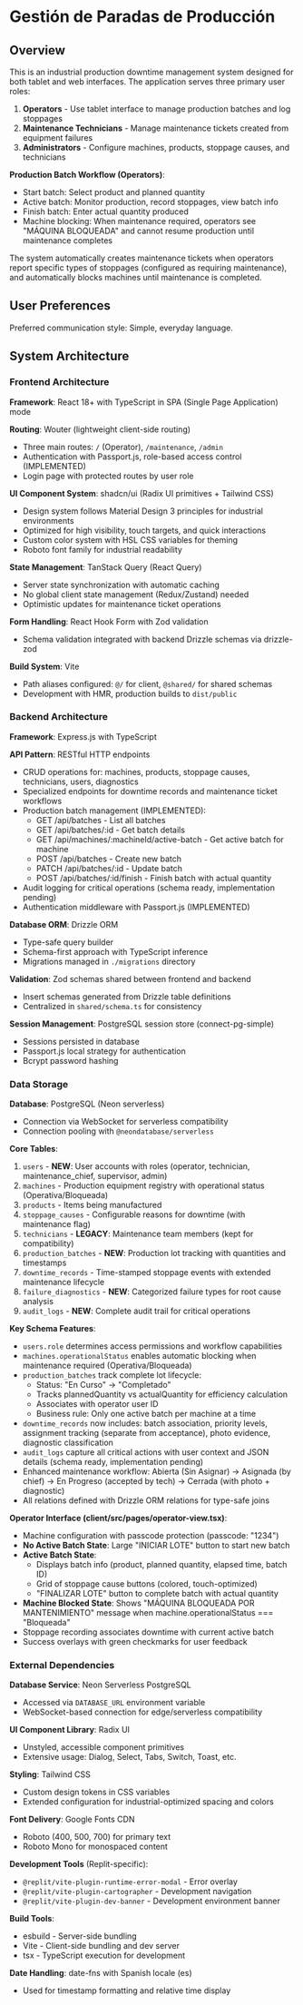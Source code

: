 # Gestión de Paradas de Producción

## Overview

This is an industrial production downtime management system designed for both tablet and web interfaces. The application serves three primary user roles:

1. **Operators** - Use tablet interface to manage production batches and log stoppages
2. **Maintenance Technicians** - Manage maintenance tickets created from equipment failures
3. **Administrators** - Configure machines, products, stoppage causes, and technicians

**Production Batch Workflow (Operators)**:
- Start batch: Select product and planned quantity
- Active batch: Monitor production, record stoppages, view batch info
- Finish batch: Enter actual quantity produced
- Machine blocking: When maintenance required, operators see "MÁQUINA BLOQUEADA" and cannot resume production until maintenance completes

The system automatically creates maintenance tickets when operators report specific types of stoppages (configured as requiring maintenance), and automatically blocks machines until maintenance is completed.

## User Preferences

Preferred communication style: Simple, everyday language.

## System Architecture

### Frontend Architecture

**Framework**: React 18+ with TypeScript in SPA (Single Page Application) mode

**Routing**: Wouter (lightweight client-side routing)
- Three main routes: `/` (Operator), `/maintenance`, `/admin`
- Authentication with Passport.js, role-based access control (IMPLEMENTED)
- Login page with protected routes by user role

**UI Component System**: shadcn/ui (Radix UI primitives + Tailwind CSS)
- Design system follows Material Design 3 principles for industrial environments
- Optimized for high visibility, touch targets, and quick interactions
- Custom color system with HSL CSS variables for theming
- Roboto font family for industrial readability

**State Management**: TanStack Query (React Query)
- Server state synchronization with automatic caching
- No global client state management (Redux/Zustand) needed
- Optimistic updates for maintenance ticket operations

**Form Handling**: React Hook Form with Zod validation
- Schema validation integrated with backend Drizzle schemas via drizzle-zod

**Build System**: Vite
- Path aliases configured: `@/` for client, `@shared/` for shared schemas
- Development with HMR, production builds to `dist/public`

### Backend Architecture

**Framework**: Express.js with TypeScript

**API Pattern**: RESTful HTTP endpoints
- CRUD operations for: machines, products, stoppage causes, technicians, users, diagnostics
- Specialized endpoints for downtime records and maintenance ticket workflows
- Production batch management (IMPLEMENTED):
  - GET /api/batches - List all batches
  - GET /api/batches/:id - Get batch details
  - GET /api/machines/:machineId/active-batch - Get active batch for machine
  - POST /api/batches - Create new batch
  - PATCH /api/batches/:id - Update batch
  - POST /api/batches/:id/finish - Finish batch with actual quantity
- Audit logging for critical operations (schema ready, implementation pending)
- Authentication middleware with Passport.js (IMPLEMENTED)

**Database ORM**: Drizzle ORM
- Type-safe query builder
- Schema-first approach with TypeScript inference
- Migrations managed in `./migrations` directory

**Validation**: Zod schemas shared between frontend and backend
- Insert schemas generated from Drizzle table definitions
- Centralized in `shared/schema.ts` for consistency

**Session Management**: PostgreSQL session store (connect-pg-simple)
- Sessions persisted in database
- Passport.js local strategy for authentication
- Bcrypt password hashing

### Data Storage

**Database**: PostgreSQL (Neon serverless)
- Connection via WebSocket for serverless compatibility
- Connection pooling with `@neondatabase/serverless`

**Core Tables**:
1. `users` - **NEW**: User accounts with roles (operator, technician, maintenance_chief, supervisor, admin)
2. `machines` - Production equipment registry with operational status (Operativa/Bloqueada)
3. `products` - Items being manufactured
4. `stoppage_causes` - Configurable reasons for downtime (with maintenance flag)
5. `technicians` - **LEGACY**: Maintenance team members (kept for compatibility)
6. `production_batches` - **NEW**: Production lot tracking with quantities and timestamps
7. `downtime_records` - Time-stamped stoppage events with extended maintenance lifecycle
8. `failure_diagnostics` - **NEW**: Categorized failure types for root cause analysis
9. `audit_logs` - **NEW**: Complete audit trail for critical operations

**Key Schema Features**:
- `users.role` determines access permissions and workflow capabilities
- `machines.operationalStatus` enables automatic blocking when maintenance required (Operativa/Bloqueada)
- `production_batches` track complete lot lifecycle: 
  - Status: "En Curso" → "Completado"
  - Tracks plannedQuantity vs actualQuantity for efficiency calculation
  - Associates with operator user ID
  - Business rule: Only one active batch per machine at a time
- `downtime_records` now includes: batch association, priority levels, assignment tracking (separate from acceptance), photo evidence, diagnostic classification
- `audit_logs` capture all critical actions with user context and JSON details (schema ready, implementation pending)
- Enhanced maintenance workflow: Abierta (Sin Asignar) → Asignada (by chief) → En Progreso (accepted by tech) → Cerrada (with photo + diagnostic)
- All relations defined with Drizzle ORM relations for type-safe joins

**Operator Interface (client/src/pages/operator-view.tsx)**:
- Machine configuration with passcode protection (passcode: "1234")
- **No Active Batch State**: Large "INICIAR LOTE" button to start new batch
- **Active Batch State**: 
  - Displays batch info (product, planned quantity, elapsed time, batch ID)
  - Grid of stoppage cause buttons (colored, touch-optimized)
  - "FINALIZAR LOTE" button to complete batch with actual quantity
- **Machine Blocked State**: Shows "MÁQUINA BLOQUEADA POR MANTENIMIENTO" message when machine.operationalStatus === "Bloqueada"
- Stoppage recording associates downtime with current active batch
- Success overlays with green checkmarks for user feedback

### External Dependencies

**Database Service**: Neon Serverless PostgreSQL
- Accessed via `DATABASE_URL` environment variable
- WebSocket-based connection for edge/serverless compatibility

**UI Component Library**: Radix UI
- Unstyled, accessible component primitives
- Extensive usage: Dialog, Select, Tabs, Switch, Toast, etc.

**Styling**: Tailwind CSS
- Custom design tokens in CSS variables
- Extended configuration for industrial-optimized spacing and colors

**Font Delivery**: Google Fonts CDN
- Roboto (400, 500, 700) for primary text
- Roboto Mono for monospaced content

**Development Tools** (Replit-specific):
- `@replit/vite-plugin-runtime-error-modal` - Error overlay
- `@replit/vite-plugin-cartographer` - Development navigation
- `@replit/vite-plugin-dev-banner` - Development environment banner

**Build Tools**:
- esbuild - Server-side bundling
- Vite - Client-side bundling and dev server
- tsx - TypeScript execution for development

**Date Handling**: date-fns with Spanish locale (es)
- Used for timestamp formatting and relative time display